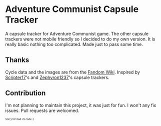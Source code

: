 # Adventure Communist Capsule Tracker
A capsule tracker for Adventure Communist game. The other capsule trackers were not mobile friendly so I decided to do my own version. It is really basic nothing too complicated. Made just to pass some time.

## Thanks
Cycle data and the images are from the [Fandom Wiki](https://adventurecommunist.fandom.com/wiki/Free_capsules). Inspired by [Scripter17](https://github.com/scripter17/adcomm-capsule-finder/)'s and [Zephyron1237](https://github.com/zephyron1237/adcom-capsule-tracker)'s capsule trackers.

## Contribution
I'm not planning to maintain this project, it was just for fun. I won't any fix issues. Pull requests are welcomed.

<sub><sub><sub>Sorry for bad JS code :)</sub></sub></sub>
